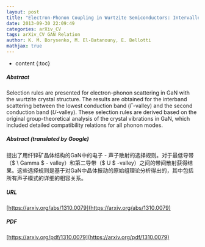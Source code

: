 ```yaml
---
layout: post
title: "Electron-Phonon Coupling in Wurtzite Semiconductors: Intervalley Scattering Selection Rules for Hexagonal GaN"
date: 2013-09-30 22:09:49
categories: arXiv_CV
tags: arXiv_CV GAN Relation
author: K. M. Borysenko, M. El-Batanouny, E. Bellotti
mathjax: true
---
```


* content
{:toc}

##### Abstract
Selection rules are presented for electron-phonon scattering in GaN with the wurtzite crystal structure. The results are obtained for the interband scattering between the lowest conduction band ($\Gamma$-valley) and the second conduction band ($U$-valley). These selection rules are derived based on the original group-theoretical analysis of the crystal vibrations in GaN, which included detailed compatibility relations for all phonon modes.

##### Abstract (translated by Google)
提出了用纤锌矿晶体结构的GaN中的电子 - 声子散射的选择规则。对于最低导带（$ \ Gamma $  -  valley）和第二导带（$ U $ -valley）之间的带间散射获得结果。这些选择规则是基于对GaN中晶体振动的原始组理论分析得出的，其中包括所有声子模式的详细的相容关系。

##### URL
[https://arxiv.org/abs/1310.0079](https://arxiv.org/abs/1310.0079)

##### PDF
[https://arxiv.org/pdf/1310.0079](https://arxiv.org/pdf/1310.0079)

